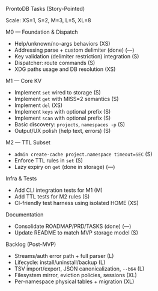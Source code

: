 ProntoDB Tasks (Story-Pointed)

Scale: XS=1, S=2, M=3, L=5, XL=8

M0 — Foundation & Dispatch
- Help/unknown/no-args behaviors (XS)
- Addressing parse + custom delimiter (done) (—)
- Key validation (delimiter restriction) integration (S)
- Dispatcher: route commands (S)
- XDG paths usage and DB resolution (XS)

M1 — Core KV
- Implement `set` wired to storage (S)
- Implement `get` with MISS=2 semantics (S)
- Implement `del` (XS)
- Implement `keys` with optional prefix (S)
- Implement `scan` with optional prefix (S)
- Basic discovery: `projects`, `namespaces -p` (S)
- Output/UX polish (help text, errors) (S)

M2 — TTL Subset
- `admin create-cache project.namespace timeout=SEC` (S)
- Enforce TTL rules in `set` (S)
- Lazy expiry on `get` (done in storage) (—)

Infra & Tests
- Add CLI integration tests for M1 (M)
- Add TTL tests for M2 rules (S)
- CI-friendly test harness using isolated HOME (XS)

Documentation
- Consolidate ROADMAP/PRD/TASKS (done) (—)
- Update README to match MVP storage model (S)

Backlog (Post-MVP)
- Streams/auth error path + full parser (L)
- Lifecycle: install/uninstall/backup (L)
- TSV import/export, JSON canonicalization, `--b64` (L)
- Filesystem mirror, eviction policies, sessions (XL)
- Per-namespace physical tables + migration (XL)

